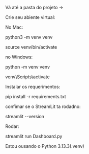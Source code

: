Vá até a pasta do projeto ->

Crie seu abiente virtual: 

No Mac:

python3 -m venv venv

source venv/bin/activate

no Windows:


python -m venv venv

venv\Scripts\activate

Instalar os requerimentos:

pip install -r requirements.txt

confimar se o StreamLit ta rodadno:

streamlit --version

Rodar: 

streamlit run Dashboard.py  

Estou ousando o Python 3.13.3(.venv) 

